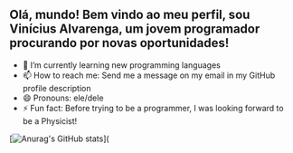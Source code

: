 ## Olá, mundo! Bem vindo ao meu perfil, sou Vinícius Alvarenga, um jovem programador procurando por novas oportunidades!

- 🌱 I’m currently learning new programming languages
- 📫 How to reach me: Send me a message on my email in my GitHub profile description
- 😄 Pronouns: ele/dele
- ⚡ Fun fact: Before trying to be a programmer, I was looking forward to be a Physicist! 

[![Anurag's GitHub stats](https://github-readme-stats.vercel.app/api?username=viniciussalvarenga)](
